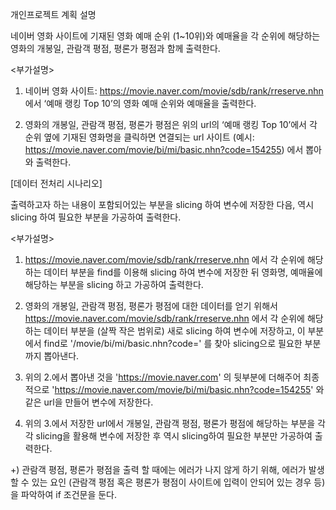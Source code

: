 개인프로젝트 계획 설명

네이버 영화 사이트에 기재된 영화 예매 순위 (1~10위)와 예매율을 각 순위에 해당하는 영화의 개봉일, 관람객 평점, 평론가 평점과 함께 출력한다.

<부가설명>
1. 네이버 영화 사이트: https://movie.naver.com/movie/sdb/rank/rreserve.nhn 에서 ‘예매 랭킹 Top 10’의 영화 예매 순위와 예매율을 출력한다.

2. 영화의 개봉일, 관람객 평점, 평론가 평점은 위의 url의 ‘예매 랭킹 Top 10’에서 각 순위 옆에 기재된 영화명을 클릭하면 연결되는 url 사이트
(예시: https://movie.naver.com/movie/bi/mi/basic.nhn?code=154255) 에서 뽑아와 출력한다.


[데이터 전처리 시나리오]

출력하고자 하는 내용이 포함되어있는 부분을 slicing 하여 변수에 저장한 다음, 역시 slicing 하여 필요한 부분을 가공하여 출력한다. 

<부가설명>
1. https://movie.naver.com/movie/sdb/rank/rreserve.nhn 에서 각 순위에 해당하는 데이터 부분을 find를 이용해 slicing 하여 변수에 저장한 뒤 영화명, 예매율에 해당하는 부분을 slicing 하고 가공하여 출력한다.

2. 영화의 개봉일, 관람객 평점, 평론가 평점에 대한 데이터를 얻기 위해서 https://movie.naver.com/movie/sdb/rank/rreserve.nhn 에서 각 순위에 해당하는 데이터 부분을 (살짝 작은 범위로) 새로 slicing 하여 변수에 저장하고, 이 부분에서 find로 '/movie/bi/mi/basic.nhn?code=' 를 찾아 slicing으로 필요한 부분까지 뽑아낸다.

3. 위의 2.에서 뽑아낸 것을 'https://movie.naver.com' 의 뒷부분에 더해주어 최종적으로 'https://movie.naver.com/movie/bi/mi/basic.nhn?code=154255' 와같은 url을 만들어 변수에 저장한다.

4. 위의 3.에서 저장한 url에서 개봉일, 관람객 평점, 평론가 평점에 해당하는 부분을 각각 slicing을 활용해 변수에 저장한 후 역시 slicing하여 필요한 부분만 가공하여 출력한다.

+) 관람객 평점, 평론가 평점을 출력 할 때에는 에러가 나지 않게 하기 위해, 에러가 발생할 수 있는 요인 (관람객 평점 혹은 평론가 평점이 사이트에 입력이 안되어 있는 경우 등)을 파악하여 if 조건문을 둔다. 
